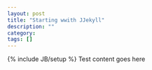 ```yaml
---
layout: post
title: "Starting wwith JJekyll"
description: ""
category: 
tags: []
---
```

{% include JB/setup %}
Test content goes here